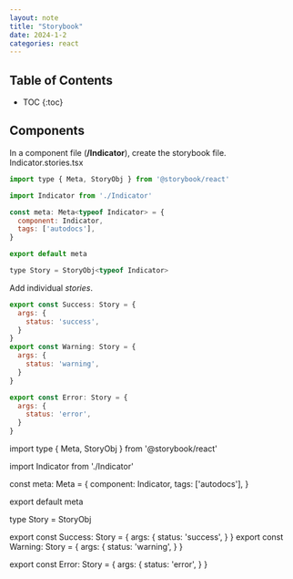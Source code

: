 ```yaml
---
layout: note
title: "Storybook"
date: 2024-1-2
categories: react
---
```


## Table of Contents

- TOC
{:toc}

## Components

In a component file (**/Indicator**), create the storybook file. Indicator.stories.tsx

```jsx
import type { Meta, StoryObj } from '@storybook/react'

import Indicator from './Indicator'

const meta: Meta<typeof Indicator> = {
  component: Indicator,
  tags: ['autodocs'],
}

export default meta

type Story = StoryObj<typeof Indicator>
```

Add individual *stories*.

```jsx
export const Success: Story = {
  args: {
    status: 'success',
  }
}
export const Warning: Story = {
  args: {
    status: 'warning',
  }
}

export const Error: Story = {
  args: {
    status: 'error',
  }
}
```

import type { Meta, StoryObj } from '@storybook/react'

import Indicator from './Indicator'

const meta: Meta<typeof Indicator> = {
  component: Indicator,
  tags: ['autodocs'],
}

export default meta

type Story = StoryObj<typeof Indicator>

export const Success: Story = {
  args: {
    status: 'success',
  }
}
export const Warning: Story = {
  args: {
    status: 'warning',
  }
}

export const Error: Story = {
  args: {
    status: 'error',
  }
}
